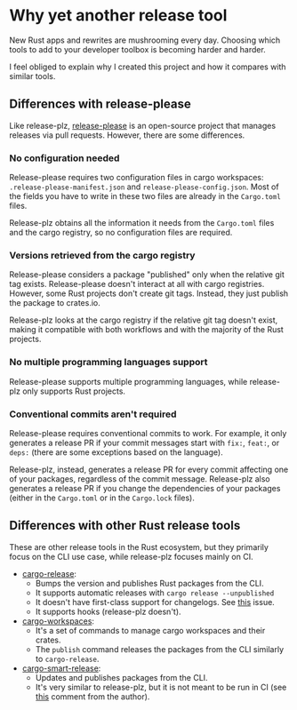 # Why yet another release tool

New Rust apps and rewrites are mushrooming every day.
Choosing which tools to add to your developer toolbox is becoming harder and harder.

I feel obliged to explain why I created this project and how it compares with
similar tools.

## Differences with release-please

Like release-plz, [release-please](https://github.com/googleapis/release-please)
is an open-source project that manages releases via pull requests.
However, there are some differences.

### No configuration needed

Release-please requires two configuration files in cargo workspaces: `.release-please-manifest.json`
and `release-please-config.json`.
Most of the fields you have to write in these two files are already in the
`Cargo.toml` files.

Release-plz obtains all the information it needs from the `Cargo.toml` files
and the cargo registry,
so no configuration files are required.

### Versions retrieved from the cargo registry

Release-please considers a package "published" only when the relative git tag exists.
Release-please doesn't interact at all with cargo registries.
However, some Rust projects don't create git tags.
Instead, they just publish the package to crates.io.

Release-plz looks at the cargo registry if the relative git tag doesn't exist,
making it compatible with both workflows and with the majority of the Rust projects.

### No multiple programming languages support

Release-please supports multiple programming languages, while release-plz only
supports Rust projects.

### Conventional commits aren't required

Release-please requires conventional commits to work.
For example, it only generates a release PR if your commit messages
start with `fix:`, `feat:`, or `deps:` (there are some exceptions based on the language).

Release-plz, instead, generates a release PR for every commit affecting one of your packages,
regardless of the commit message.
Release-plz also generates a release PR if you change the dependencies of your packages
(either in the `Cargo.toml` or in the `Cargo.lock` files).

## Differences with other Rust release tools

These are other release tools in the Rust ecosystem, but they primarily focus on
the CLI use case, while release-plz focuses mainly on CI.

- [cargo-release](https://github.com/crate-ci/cargo-release):
  - Bumps the version and publishes Rust packages from the CLI.
  - It supports automatic releases with `cargo release --unpublished`
  - It doesn't have first-class support for changelogs.
    See [this](https://github.com/crate-ci/cargo-release/issues/231) issue.
  - It supports hooks (release-plz doesn't).
- [cargo-workspaces](https://github.com/pksunkara/cargo-workspaces):
  - It's a set of commands to manage cargo workspaces and their crates.
  - The `publish` command releases the packages from the CLI similarly to `cargo-release`.
- [cargo-smart-release](https://github.com/Byron/cargo-smart-release):
  - Updates and publishes packages from the CLI.
  - It's very similar to release-plz, but it is not meant to be run in CI (see
    [this](https://github.com/MarcoIeni/release-plz/issues/13#issuecomment-1065790846)
    comment from the author).
